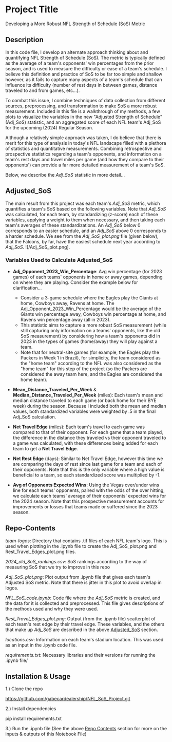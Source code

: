 # Project Title

Developing a More Robust NFL Strength of Schedule (SoS) Metric

## Description

In this code file, I develop an alternate approach thinking about and quantifying NFL Strength of Schedule (SoS). The metric is typically defined as the average of a team's opponents' win percentages from the prior season, and is used to measure the difficulty or ease of a team's schedule. I believe this definition and practice of SoS to be far too simple and shallow however, as it fails to capture many aspects of a team's schedule that can influence its difficulty (number of rest days in between games, distance traveled to and from games, etc...).

To combat this issue, I combine techniques of data collection from different sources, preprocessing, and transformation to make SoS a more robust measurement. Included in this file is a walkthrough of my methods, a few plots to visualize the variables in the new "Adjusted Strength of Schedule" (Adj_SoS) statistic, and an aggregated score of each NFL team's Adj_SoS for the upcoming (2024) Regular Season.

Although a relatively simple approach was taken, I do believe that there is merit for this type of analysis in today's NFL landscape filled with a plethora of statistics and quantitative measurements. Combining retrospective and prospective statistics regarding a team's opponents, and information on a team's rest days and travel miles per game (and how they compare to their opponents') can provide a far more detailed measurement of a team's SoS.

Below, we describe the *Adj_SoS* statistic in more detail...

## Adjusted_SoS

The main result from this project was each team's *Adj_SoS* metric, which quantifies a team's SoS based on the following variables. Note that *Adj_SoS* was calculated, for each team, by standardizing (z-score) each of these variables, applying a weight to them when necessary, and then taking each team's averages of these standardizations. An *Adj_SoS* below 0 corresponds to an easier schedule, and an *Adj_SoS* above 0 corresponds to a harder schedule. We see from the *Adj_SoS_plot.png* file (given below), that the Falcons, by far, have the easiest schedule next year according to *Adj_SoS*.
![/Adj_SoS_plot.png].

### Variables Used to Calculate Adjusted_SoS

- **Adj_Opponent_2023_Win_Percentage**: Avg win percentage (for 2023 games) of each teams' opponents in home or away games, depending on where they are playing. Consider the example below for clarification...

    - Consider a 3-game schedule where the Eagles play the Giants at home, Cowboys away, Ravens at home. The Adj_Opponent_2023_Win_Percentage would be the average of the Giants win percentage away, Cowboys win percentage at home, and Ravens win percentage away (all in 2023).
    - This statistic aims to capture a more robust SoS measurement (while still capturing only information on a teams' opponents, like the old SoS measurement) by considering how a team's opponents did in 2023 in the types of games (home/away) they will play against a team.
    - Note that for neutral-site games (for example, the Eagles play the Packers in Week 1 in Brazil), for simplicity, the team considered as the "home team" according to the NFL was also considered as the "home team" for this step of the project (so the Packers are considered the away team here, and the Eagles are considered the home team).

- **Mean_Distance_Traveled_Per_Week** & **Median_Distance_Traveled_Per_Week** (miles): Each team's mean and median distance traveled to each game (or back home for their BYE week) during the season. Because I included both the mean and median values, both standardized variables were weighted by .5 in the final Adj_SoS calculation.

- **Net Travel Edge** (miles): Each team's travel to each game was compared to that of their opponent. For each game that a team played, the difference in the distance they traveled vs their opponent traveled to a game was calculated, with these differences being added for each team to get a **Net Travel Edge**.

- **Net Rest Edge** (days): Similar to Net Travel Edge, however this time we are comparing the days of rest since last game for a team and each of their opponents. Note that this is the only variable where a high value is beneficial to a team, so each standardized score was multiplied by -1.

- **Avg of Opponents Expected Wins**: Using the Vegas over/under wins line for each teams' opponents, paired with the odds of the over hitting, we calculate each teams' average of their opponents' expected wins for the 2024 season. Note that this prospective measurement accounts for improvements or losses that teams made or suffered since the 2023 season.
  
## Repo-Contents

*team-logos*: Directory that contains .tif files of each NFL team's logo. This is used when plotting in the .ipynb file to create the Adj_SoS_plot.png and Rest_Travel_Edges_plot.png files. 

*2024_old_SoS_rankings.csv*: SoS rankings according to the way of measuring SoS that we try to improve in this repo

*Adj_SoS_plot.png*: Plot output from .ipynb file that gives each team's Adjusted SoS metric. Note that there is jitter in this plot to avoid overlap in logos.

*NFL_SoS_code.ipynb*: Code file where the *Adj_SoS* metric is created, and the data for it is collected and preprocessed. This file gives descriptions of the methods used and why they were used.

*Rest_Travel_Edges_plot.png*: Output (from the .ipynb file) scatterplot of each team's rest edge by their travel edge. These variables, and the others that make up *Adj_SoS* are described in the above [Adjusted_SoS](adjusted_sos) section.

*locations.csv*: Information on each team's stadium location. This was used as an input in the .ipynb code file.

*requirements.txt*: Necessary libraries and their versions for running the .ipynb file/

## Installation & Usage

1.) Clone the repo

https://github.com/gabecardealership/NFL_SoS_Project.git

2.) Install dependencies

pip install requirements.txt

3.) Run the .ipynb file (See the above [Repo Contents](#repo-contents) section for more on the inputs & outputs of this Notebook File)





